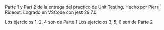Parte 1 y Part 2 de la entrega del practico de Unit Testing. Hecho por Piers Rideout. Logrado en VSCode con jest 29.7.0 

Los ejercicios 1, 2, 4 son de Parte 1
Los ejercicios 3, 5, 6 son de Parte 2
